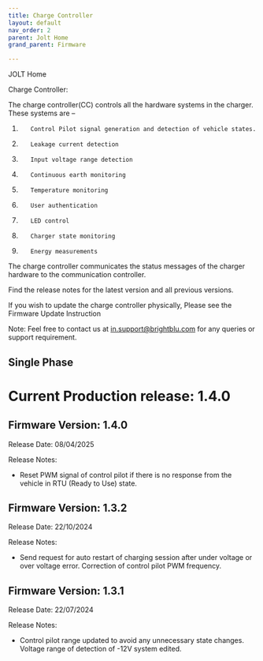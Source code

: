 ```yaml
---
title: Charge Controller
layout: default
nav_order: 2
parent: Jolt Home
grand_parent: Firmware

---
```




JOLT Home

Charge Controller:

The charge controller(CC) controls all the hardware systems in the charger. These systems are –
1.        Control Pilot signal generation and detection of vehicle states.
2.        Leakage current detection
3.        Input voltage range detection
4.        Continuous earth monitoring
5.        Temperature monitoring
6.        User authentication
7.        LED control
8.        Charger state monitoring
9.        Energy measurements

The charge controller communicates the status messages of the charger hardware to the communication controller.

Find the release notes for the latest version and all previous versions.

If you wish to update the charge controller physically, Please see the Firmware Update Instruction

Note:
Feel free to contact us at in.support@brightblu.com for any queries or support requirement.

## Single Phase

# Current Production release: 1.4.0

## Firmware Version: 1.4.0

Release Date: 08/04/2025

Release Notes:

- Reset PWM signal of control pilot if there is no response from the vehicle in RTU (Ready to Use) state.


## Firmware Version: 1.3.2

Release Date: 22/10/2024

Release Notes:

- Send request for auto restart of charging session after under voltage or over voltage error.
Correction of control pilot PWM frequency.


## Firmware Version: 1.3.1

Release Date: 22/07/2024

Release Notes:

- Control pilot range updated to avoid any unnecessary state changes.
Voltage range of detection of -12V system edited.

